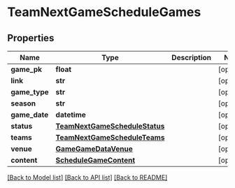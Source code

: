 # TeamNextGameScheduleGames

## Properties
Name | Type | Description | Notes
------------ | ------------- | ------------- | -------------
**game_pk** | **float** |  | [optional] 
**link** | **str** |  | [optional] 
**game_type** | **str** |  | [optional] 
**season** | **str** |  | [optional] 
**game_date** | **datetime** |  | [optional] 
**status** | [**TeamNextGameScheduleStatus**](TeamNextGameScheduleStatus.md) |  | [optional] 
**teams** | [**TeamNextGameScheduleTeams**](TeamNextGameScheduleTeams.md) |  | [optional] 
**venue** | [**GameGameDataVenue**](GameGameDataVenue.md) |  | [optional] 
**content** | [**ScheduleGameContent**](ScheduleGameContent.md) |  | [optional] 

[[Back to Model list]](../README.md#documentation-for-models) [[Back to API list]](../README.md#documentation-for-api-endpoints) [[Back to README]](../README.md)

